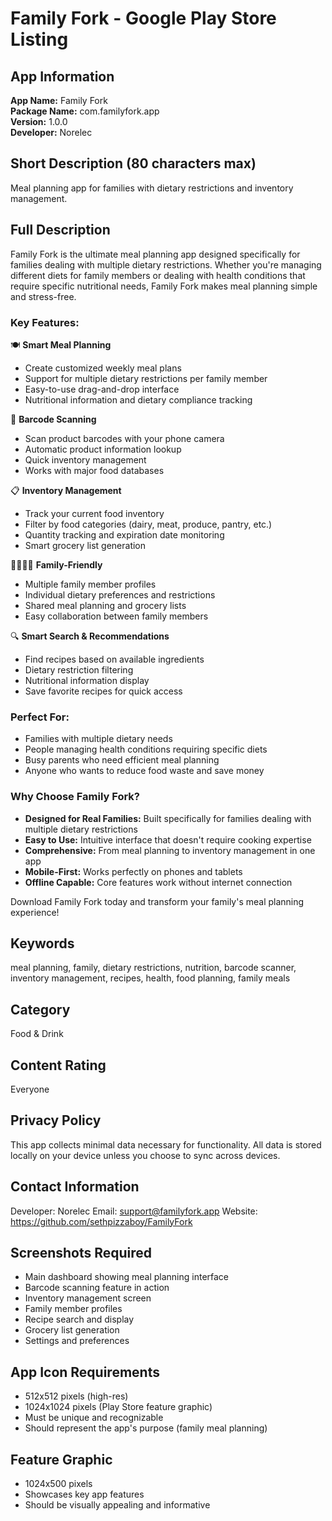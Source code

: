 # Family Fork - Google Play Store Listing

## App Information

**App Name:** Family Fork  
**Package Name:** com.familyfork.app  
**Version:** 1.0.0  
**Developer:** Norelec  

## Short Description (80 characters max)
Meal planning app for families with dietary restrictions and inventory management.

## Full Description

Family Fork is the ultimate meal planning app designed specifically for families dealing with multiple dietary restrictions. Whether you're managing different diets for family members or dealing with health conditions that require specific nutritional needs, Family Fork makes meal planning simple and stress-free.

### Key Features:

🍽️ **Smart Meal Planning**
- Create customized weekly meal plans
- Support for multiple dietary restrictions per family member
- Easy-to-use drag-and-drop interface
- Nutritional information and dietary compliance tracking

📱 **Barcode Scanning**
- Scan product barcodes with your phone camera
- Automatic product information lookup
- Quick inventory management
- Works with major food databases

📋 **Inventory Management**
- Track your current food inventory
- Filter by food categories (dairy, meat, produce, pantry, etc.)
- Quantity tracking and expiration date monitoring
- Smart grocery list generation

👨‍👩‍👧‍👦 **Family-Friendly**
- Multiple family member profiles
- Individual dietary preferences and restrictions
- Shared meal planning and grocery lists
- Easy collaboration between family members

🔍 **Smart Search & Recommendations**
- Find recipes based on available ingredients
- Dietary restriction filtering
- Nutritional information display
- Save favorite recipes for quick access

### Perfect For:
- Families with multiple dietary needs
- People managing health conditions requiring specific diets
- Busy parents who need efficient meal planning
- Anyone who wants to reduce food waste and save money

### Why Choose Family Fork?
- **Designed for Real Families:** Built specifically for families dealing with multiple dietary restrictions
- **Easy to Use:** Intuitive interface that doesn't require cooking expertise
- **Comprehensive:** From meal planning to inventory management in one app
- **Mobile-First:** Works perfectly on phones and tablets
- **Offline Capable:** Core features work without internet connection

Download Family Fork today and transform your family's meal planning experience!

## Keywords
meal planning, family, dietary restrictions, nutrition, barcode scanner, inventory management, recipes, health, food planning, family meals

## Category
Food & Drink

## Content Rating
Everyone

## Privacy Policy
This app collects minimal data necessary for functionality. All data is stored locally on your device unless you choose to sync across devices.

## Contact Information
Developer: Norelec
Email: support@familyfork.app
Website: https://github.com/sethpizzaboy/FamilyFork

## Screenshots Required
- Main dashboard showing meal planning interface
- Barcode scanning feature in action
- Inventory management screen
- Family member profiles
- Recipe search and display
- Grocery list generation
- Settings and preferences

## App Icon Requirements
- 512x512 pixels (high-res)
- 1024x1024 pixels (Play Store feature graphic)
- Must be unique and recognizable
- Should represent the app's purpose (family meal planning)

## Feature Graphic
- 1024x500 pixels
- Showcases key app features
- Should be visually appealing and informative


